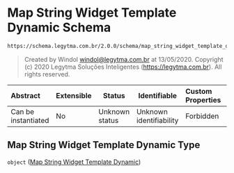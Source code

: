 # Map String Widget Template Dynamic Schema

```txt
https://schema.legytma.com.br/2.0.0/schema/map_string_widget_template_dynamic.schema.json
```




> Created by Windol [windol@legytma.com.br](mailto:windol@legytma.com.br) at 13/05/2020.
> Copyright (c) 2020 Legytma Soluções Inteligentes (<https://legytma.com.br>). All rights reserved.
>

| Abstract            | Extensible | Status         | Identifiable            | Custom Properties | Additional Properties | Access Restrictions | Defined In                                                                                                                        |
| :------------------ | ---------- | -------------- | ----------------------- | :---------------- | --------------------- | ------------------- | --------------------------------------------------------------------------------------------------------------------------------- |
| Can be instantiated | No         | Unknown status | Unknown identifiability | Forbidden         | Allowed               | none                | [map_string_widget_template_dynamic.schema.json](../schema/map_string_widget_template_dynamic.schema.json) |

## Map String Widget Template Dynamic Type

`object` ([Map String Widget Template Dynamic](map_string_widget_template_dynamic.md))
